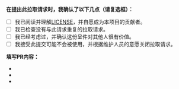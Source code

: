 <!-- NOTE: 请将PR提交到仓库：https://github.com/Cr-Huan/contributions-and-sponsorships。 -->
<!-- NOTE: 不要将任何PR提交到仓库：https://github.com/Cr-Huan/Cr-Huan.github.io。 -->
<!-- NOTE: 请务必再三确认您提交PR的仓库！！！ -->
<!-- 请务必在创建PR前，在右侧 Labels 选项中加上label的其中一个: [feature]、[fix]、[documentation] 。以便于Actions自动生成Releases时自动对PR进行归类。 -->

**在提出此拉取请求时，我确认了以下几点（请复选框）：**

- [ ] 我已阅读并理解[LICENSE](LICENSE)，并自愿成为本项目的贡献者。
- [ ] 我已检查没有与此请求重复的拉取请求。
- [ ] 我已经考虑过，并确认这份呈件对其他人很有价值。
- [ ] 我接受此提交可能不会被使用，并根据维护人员的意愿关闭拉取请求。

**填写PR内容：**

-
-
-